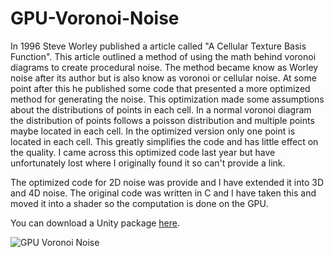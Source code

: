 # GPU-Voronoi-Noise

In 1996 Steve Worley published a article called "A Cellular Texture Basis Function". This article outlined a method of using the math behind voronoi diagrams to create procedural noise. The method became know as Worley noise after its author but is also know as voronoi or cellular noise. At some point after this he published some code that presented a more optimized method for generating the noise.  This optimization made some assumptions about the distributions of points in each cell. In a normal voronoi diagram the distribution of points follows a poisson distribution and multiple points maybe located in each cell. In the optimized version only one point is located in each cell. This greatly simplifies the code and has little effect on the quality. I came across this optimized code last year but have unfortunately lost where I originally found it so can't provide a link.

The optimized code for 2D noise was provide and I have extended it into 3D and 4D noise. The original code was written in C and I have taken this and moved it into a shader so the computation is done on the GPU.

You can download a Unity package [here](https://app.box.com/s/ks32i6pw937ec14gqwbiu9fjzre6qav1).

![GPU Voronoi Noise](https://static.wixstatic.com/media/1e04d5_e8ff77cfe61b43b8a08bf618e356e5a5~mv2.jpg/v1/fill/w_585,h_585,al_c,q_80,usm_0.66_1.00_0.01/1e04d5_e8ff77cfe61b43b8a08bf618e356e5a5~mv2.jpg)

